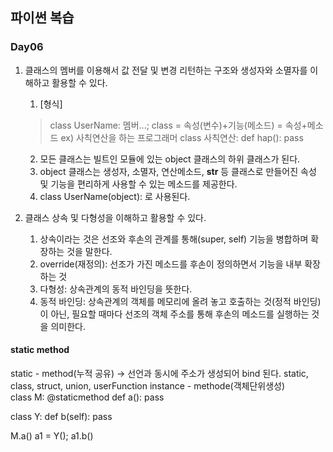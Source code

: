 ## 파이썬 복습
### Day06
1. 클래스의 멤버를 이용해서 값 전달 및 변경 리턴하는 구조와 생성자와 소멸자를 이해하고 활용할 수 있다.
   1. [형식]
   >  class UserName:
            멤버...;
      class = 속성(변수)+기능(메소드) = 속성+메소드
   > ex) 사칙연산을 하는 프로그래머
      class 사칙연산:
         def hap():
            pass
   2. 모든 클래스는 빌트인 모듈에 있는 object 클래스의 하위 클래스가 된다.
   3. object 클래스는 생성자, 소멸자, 연산메소드, __str__ 등 클래스로 만들어진 속성 및 기능을 편리하게 사용할 수 있는 메소드를 제공한다.
   4. class UserName(object): 로 사용된다.
   
2. 클래스 상속 및 다형성을 이해하고 활용할 수 있다.
   1. 상속이라는 것은 선조와 후손의 관계를 통해(super, self) 기능을 병합하며 확장하는 것을 말한다.
   2. override(재정의): 선조가 가진 메소드를 후손이 정의하면서 기능을 내부 확장하는 것
   3. 다형성: 상속관계의 동적 바인딩을 뜻한다.
   4. 동적 바인딩: 상속관계의 객체를 메모리에 올려 놓고 호출하는 것(정적 바인딩)이 아닌, 필요할 때마다 선조의 객체 주소를 통해 후손의 메소드를 실행하는 것을 의미한다.


#### static method
static - method(누적 공유) -> 선언과 동시에 주소가 생성되어 bind 된다.
                              static, class, struct, union, userFunction
instance - methode(객체단위생성)                              
class M:
   @staticmethod
   def a():
      pass

class Y:
   def b(self):
      pass

M.a()
a1 = Y(); a1.b()
